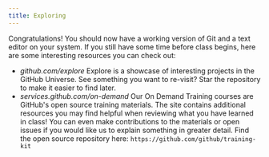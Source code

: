 ```yaml
---
title: Exploring
---
```


Congratulations! You should now have a working version of Git and a text editor on your system. If you still have some time before class begins, here are some interesting resources you can check out:

- *github.com/explore* Explore is a showcase of interesting projects in the GitHub Universe. See something you want to re-visit? Star the repository to make it easier to find later.
- *services.github.com/on-demand* Our On Demand Training courses are GitHub's open source training materials. The site contains additional resources you may find helpful when reviewing what you have learned in class! You can even make contributions to the materials or open issues if you would like us to explain something in greater detail. Find the open source repository here: `https://github.com/github/training-kit`

